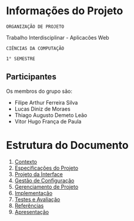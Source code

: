 # Informações do Projeto

`ORGANIZAÇÃO DE PROJETO`

Trabalho Interdisciplinar - Aplicacões Web

`CIÊNCIAS DA COMPUTAÇÃO`

`1° SEMESTRE`

## Participantes

Os membros do grupo são:

- Filipe Arthur Ferreira Silva
- Lucas Diniz de Moraes
- Thiago Augusto Demeto Leão
- Vitor Hugo França de Paula

# Estrutura do Documento

1. [Contexto](1-Contexto.md)
2. [Especificações do Projeto](2-Especificação.md)
3. [Projeto da Interface](3-Interface.md)
4. [Gestão de Configuração](4-Gestão-Configuração.md)
5. [Gerenciamento de Projeto](5-Gerenciamento-Projeto.md)
6. [Implementação](6-Implementação.md)
7. [Testes e Avaliação](7-Testes.md)
8. [Referências](8-Referências.md)
9. [Apresentação](9-Apresentação.md)
